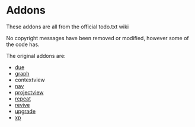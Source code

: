 # Addons

These addons are all from the official todo.txt wiki

No copyright messages have been removed or modified, however some of the code has.

The original addons are:

- [due](http://github.com/rebeccamorgan/due)
- [graph](https://github.com/timpulver/todo.txt-graph)
- contextview
- [nav](http://github.com/doegox/todo.txt-cli/blob/extras/todo.actions.d/nav)
- [projectview](http://github.com/the1ts/todo.txt-plugins/blob/master/README.projects)
- [repeat](https://github.com/drobertadams/todo.txt-cli-addons/tree/master/repeat)
- [revive](https://github.com/duncanje/todo.txt-revive)
- [upgrade](https://github.com/the1ts/todo.txt-plugins/tree/master/actions/drobertadams/upgrade)
- [xp](https://github.com/gr0undzer0/xp)
